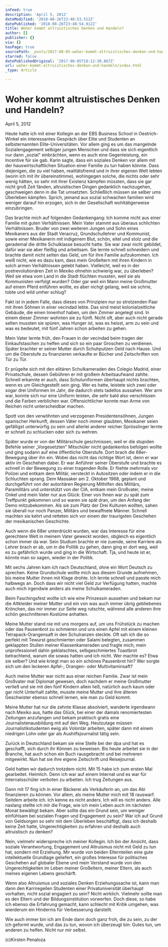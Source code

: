 ```yaml
---
inFeed: true
description: 'April 5, 2012'
dateModified: '2018-08-26T23:48:53.512Z'
datePublished: '2018-08-26T23:48:54.912Z'
title: Woher kommt altruistisches Denken und Handeln?
author: []
publisher: {}
via: {}
hasPage: true
sourcePath: _posts/2017-08-05-woher-kommt-altruistisches-denken-und-handeln.md
starred: false
datePublishedOriginal: '2017-08-05T18:12:30.867Z'
url: woher-kommt-altruistisches-denken-und-handeln/index.html
_type: Article

---
```

# **Woher kommt altruistisches Denken und Handeln?**

April 5, 2012

Heute hatte ich mit einer Kollegin an der EBS Business School in Oestrich-Winkel ein interessantes Gespräch über Elite und Studenten an selbsternannten Elite-Universitäten. Vor allem ging es um das mangelnde Sozialengagement selbiger jungen Menschen und dass sie sich eigentlich nur dann „sozial" einbrächten, wenn es auch eine Gegenleistung, ein Incentive für sie gab. Karin sagte, dass ein soziales Denken vor allem mit der hauswirtschaftlichen Situation einer Familie zu tun haben könnte. Dass diejenigen, die zu viel haben, realitätsfremd und in ihrer eigenen Welt lebten (worin ich mit ihr übereinstimme), wohingegen solche, die nichts oder sehr wenig hätten, so sehr mit ihrer Existenz kämpfen müssten, dass sie gar nicht groß Zeit fänden, altruistischen Dingen gedanklich nachzugehen, geschweigen denn in die Tat umsetzten. Schließlich müssen sie selber ums Überleben kämpfen. Sprich, jemand aus sozial schwachen familien wird weniger darauf hin erzogen, sich in der Gesellschaft wohltätigerweise einzubringen.

Das brachte mich auf folgenden Gedankengang: Ich komme nicht aus einer Familie mit guten Verhältnissen. Mein Vater stammt aus überaus schlichten Verhältnissen. Bruder von zwei weiteren Jungen und Sohn eines Mexikaners aus der Stadt Veracruz, Grundschullehrer und Kommunist, sowie einer Mexikanerin mit indigenem Blut, schön, eitel und stolz und die gerademal die dritte Schulklasse besucht hatte. Sie war zwar nicht gebildet, dafür war sie aber fleißig und arbeitsam. Sie lernte schnell schneidern und brachte damit nicht selten das Geld, um für ihre Familie aufzukommen. Ich weiß nicht, wie es dazu kam, dass mein Großeltern mit ihren Kindern in solch armen Verhältnissen gelebt haben. Vielleicht, weil es in der postrevolutionären Zeit in Mexiko ohnehin schwierig war, zu überleben? Weil sie etwa vom Land in die Stadt flüchten mussten, weil sie als Kommunisten verfolgt wurden? Oder gar weil ein Mann meine Großmutter auf einem Pferd enführen wollte, es aber nichgt gelang, weil sie schrie, tobte und wild umher schlug?

Fakt ist in jedem Falle, dass dieses von Prinzipien nur so strotzenden Paar mit ihren Söhnen in einer vecindad lebte. Das sind meist kolonialzeitliche Gebäude, die einen Innenhof haben, um den Zimmer angelegt sind. In einem dieser Zimmer wohnten sie zu fünft. Nicht oft, aber auch nicht gerade selten mussten sie spüren, was Hunger ist, was es heisst, arm zu sein und was es bedeutet, mit fünf Jahren schon arbeiten zu gehen.

Mein Vater lernte früh, den Frauen in der vecindad beim tragen der Einkaufstaschen zu helfen und sich so ein paar Groschen zu verdienen. Später brachter er seiner Mutter durch Schuhputzen Geld nach Hause. Und um die Oberstufe zu finanzieren verkaufte er Bücher und Zeitschriften von Tür zu Tür.

Er prügelte sich mit den elitären Schulkameraden des Colegio Madrid, einer Privatschule, dessen Gebühren er mit großem Arbeitsaufwand zahlte. Schnell erkannte er auch, dass Schuluniformen überhaupt nichts brachten, wenn es um Gleichgestellt sein ging. Wer es hatte, leistete sich zwei oder sogar drei Uniformen im Jahr, die dadurch stets tadellos aussahen. Wer arm war, konnte sich nur eine Uniform leisten, die sehr bald also verschlissen und die Farben verblichen war. Offensichtlicher konnte man Arme von Reichen nicht unterscheidbar machen.

Spott von den verwöhnten und verzogenen Presidentensöhnen, Jungen spanischer Herkunft, dessen Väter noch immer glaubten, Mexikaner seien gefälligst unterwürfig zu sein und allerlei anderer reicher Sprösslinger lernte er schnell zu schlucken oder sich zu wehren.

Später wurde er von der Militärschule geschmissen, weil er die stupiden Befehle seiner „Vorgesetzten" Mitschüler nicht gedankenlos befolgen wollte und ging sodann auf eine öffentliche Oberstufe. Dort brach die 68er-Bewegung über ihn ein. Wobei das nicht das richtige Wort ist, denn er war aktiv im Geschehen dabei. Er war Anführer seiner Oberstufe und brachte es schnell in der Bewegung zu einer tragenden Rolle. Er fliehte mehrmals vor Polizei und entkam dem Militär, versteckt in Autositzen oder indem er in die Schluchten sprang. Dem Massaker am 2\. Oktober 1968, geplant und durchgeführt von der autoritären Regierung Mithilfen des Militärs, Paramilitärs und unterstützt von der CIA, entkam mein Großvater, meine Onkel und mein Vater nur aus Glück: Einer von Ihnen war zu spät zum Treffpunkt gekommen und so waren sie spät dran, um den Anfang der Demo mitzubekommen. Als sie zum Platz der Drei Kulturen wollten, sahen sie überall nur noch Panzer, Militärs und bewaffnete Männer. Schnell machten sie kehrt und retteten sich vor einem der traurigsten Geschehen der mexikanischen Geschichte.

Auch wenn die 68er unterdrückt wurden, war das Interesse für eine gerechtere Welt in meinem Vater geweckt worden, obgleich es eigentlich schon immer da war. Sein Studium brachte er nie zuende, seine Karriere als Lehrer brach er ab, um in die Politik zu gehen, dann ging er dort weg, weil es zu gefährlich wurde und ging in die Wirtschaft. Tja, und heute ist er, könnte man so sagen, wieder in der Politik.

Mit sechs Jahren kam ich nach Deutschland, ohne ein Wort Deutsch zu sprechen. Keine Grundschule wollte mich aus diesem Grunde aufnehmen, bis meine Mutter ihnen mit Klage drohte. Ich lernte schnell und passte mich halbwegs an. Doch dass wir nicht viel Geld zur Verfügung hatten, machte auch mich irgendwie anders als meine Schulkameraden.

Beim Faschingsfest wollte ich wie eine Prinzessin aussehen und bekam nur die Altkleider meiner Mutter und ein von was auch immer übrig gebliebenes Krönchen, das mir immer zur Seite weg rutschte, während alle anderen ihre schön geschnittenen Kostüme anhatten.

Meine Mutter stand nie mit uns morgens auf, um uns Frühstück zu machen oder das Pausenbrot zu schmieren und uns einen Apfel mit einem kleinen Tetrapack-Orangensaft in den Schulranzen steckte. Oft sah ich die so perfekt mit Tewurst geschmierten oder Salami belegten, zusammen geklappten Stullen meiner Klassenkameraden und fragte mich, mein unprofessionell dahin geklatschtes, selbgeschmiertes Toastbrot betrachtend, warum die sowas hatten und ich nicht. Wer machte es? Etwa sie selber? Und wie kriegt man so ein schönes Pausenbrot hin? Wer sorgte sich um den leckeren Apfel-, Orangen- oder Multivitaminsaft?

Auch meine Mutter war nicht aus einer reichen Familie. Zwar ist mein Großvater mal Diplomat gewesen, doch nachdem er meine Großmutter verließ und sie mit den fünf Kindern allein ließ, natürlich auch kaum oder gar nicht Unterhalt zahlte, musste meine Mutter und ihre älteren Geschwister ebenso schnell lernen, wie man zu Geld kommt.

Meine Mutter hat nur die zehnte Klasse absolviert, wanderte irgendwann nach Mexiko aus, hatte das Glück, bei einer der damals renomiertesten Zeitungen anzufangen und bekam praktisch gratis eine Journalistenausbildung mit auf den Weg. Heutzutage müssen Journalistikstudenten ewig als Volontär arbeiten, später dann mit einem niedrigen Lohn oder gar als Aushilfsjournalist tätig sein.

Zurück in Deutschland bekam sie eine Stelle bei der dpa und hat es geschafft, sich durch ihr Können zu beweisen. Bis heute arbeitet sie in der Branche, hat auch schon ein Buch rausgebracht und bei mehreren mitgewirkt. Nun hat sie ihre eigene Zeitschrift und Reisejournal.

Geld hatten wir dadurch trotzdem nicht. Mit 15 habe ich zum ersten Mal gearbeitet. Heimlich. Denn ich war auf einem Internat und es war für Internatsschüler verboten zu arbeiten. Ich trug Zeitungen aus.

Dann mit 17 fing ich in einer Bäckerei als Verkäuferin an, um das Abi finanzieren zu können. Vor allem, als meine Mutter mich mit 18 rauswarf. Seitdem arbeite ich. Ich kenne es nicht anders. Ich will es nicht anders. Alle naslang stellte ich mir die Frage, wie ich mein Leben auch im nächsten Monat bewältigt bekam. Aber sollte das ein Grund sein, um weniger einfühlsam bei sozialen Fragen und Engagement zu sein? War ich auf Grund von Geldsorgen so sehr mit dem Überleben beschäftigt, dass ich deshalb keine Zeit hatte, Ungerechtigkeiten zu erfahren und deshalb auch altruistisch zu denken?

Nein, vielmehr widerspreche ich meiner Kollegin. Ich bin der Ansicht, dass soziale Verantwortung, Engagement und Altruismus nicht mit Geld zu tun hat, sondern mit Erziehung. Mir wurde von beiden Elternteilen eine gute intellektuelle Grundlage geliefert, ein großes Interesse für politisches Geschehen auf globaler Ebene und mein Verstand wurde von den Ungerechtigkeiten im Leben meiner Großeltern, meiner Eltern, als auch meines eigenen Lebens geschärft.

Wenn also Altruismus und soziales Denken Erziehungssache ist, kann man dann den Karriregeilen Studenten einer Privatuniversität überhaupt vorhalten, nicht sozial engagiert zu sein? Nicht wirklich. Vielmehr sollte man es den Eltern und der Bildungsinstitution vorwerfen. Doch diese, so habe ich ebenso die Erfahrung gemacht, kann schlecht mit Kritik umgehen, was wierderum ein Hindernis für Verbesserung darstellt.

Wie auch immer bin ich am Ende dann doch ganz froh, die zu sein, zu der ich geformt wurde, und das zu tun, wovon ich überzeugt bin: Gutes tun, um anderen zu helfen. Nicht nur mir selbst.

(c)Kirsten Penaloza